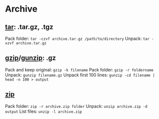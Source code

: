 # Archive

## [tar](http://www.howtogeek.com/248780/how-to-compress-and-extract-files-using-the-tar-command-on-linux/): .tar.gz, .tgz
Pack folder: `tar -czvf archive.tar.gz /path/to/directory`
Unpack: `tar -xzvf archive.tar.gz`

## [gzip](https://www.lifewire.com/example-uses-of-the-linux-gzip-command-4078675)/[gunzip](https://www.lifewire.com/example-uses-of-the-gunzip-command-4081346): .gz
Pack and keep original: `gzip -k filename`
Pack folder: `gzip -r foldername`
Unpack: `gunzip filename.gz`
Unpack first 100 lines: `gunzip -cd filename | head -n 100 > output`

## [zip]()
Pack folder: `zip -r archive.zip folder`
Unpack: `unzip archive.zip -d output`
List files: `unzip -l archive.zip`
